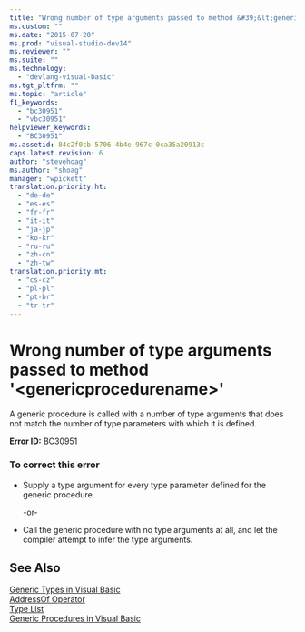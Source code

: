 ```yaml
---
title: "Wrong number of type arguments passed to method &#39;&lt;genericprocedurename&gt;&#39;"
ms.custom: ""
ms.date: "2015-07-20"
ms.prod: "visual-studio-dev14"
ms.reviewer: ""
ms.suite: ""
ms.technology: 
  - "devlang-visual-basic"
ms.tgt_pltfrm: ""
ms.topic: "article"
f1_keywords: 
  - "bc30951"
  - "vbc30951"
helpviewer_keywords: 
  - "BC30951"
ms.assetid: 84c2f0cb-5706-4b4e-967c-0ca35a20913c
caps.latest.revision: 6
author: "stevehoag"
ms.author: "shoag"
manager: "wpickett"
translation.priority.ht: 
  - "de-de"
  - "es-es"
  - "fr-fr"
  - "it-it"
  - "ja-jp"
  - "ko-kr"
  - "ru-ru"
  - "zh-cn"
  - "zh-tw"
translation.priority.mt: 
  - "cs-cz"
  - "pl-pl"
  - "pt-br"
  - "tr-tr"
---
```

# Wrong number of type arguments passed to method &#39;&lt;genericprocedurename&gt;&#39;
A generic procedure is called with a number of type arguments that does not match the number of type parameters with which it is defined.  
  
 **Error ID:** BC30951  
  
### To correct this error  
  
-   Supply a type argument for every type parameter defined for the generic procedure.  
  
     -or-  
  
-   Call the generic procedure with no type arguments at all, and let the compiler attempt to infer the type arguments.  
  
## See Also  
 [Generic Types in Visual Basic](../../visual-basic/programming-guide/language-features/data-types/generic-types.md)   
 [AddressOf Operator](../../visual-basic/language-reference/operators/addressof-operator.md)   
 [Type List](../../visual-basic/language-reference/statements/type-list.md)   
 [Generic Procedures in Visual Basic](../../visual-basic/programming-guide/language-features/data-types/generic-procedures.md)